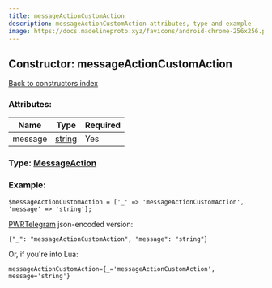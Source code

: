 ```yaml
---
title: messageActionCustomAction
description: messageActionCustomAction attributes, type and example
image: https://docs.madelineproto.xyz/favicons/android-chrome-256x256.png
---
```

## Constructor: messageActionCustomAction  
[Back to constructors index](index.md)



### Attributes:

| Name     |    Type       | Required |
|----------|---------------|----------|
|message|[string](../types/string.md) | Yes|



### Type: [MessageAction](../types/MessageAction.md)


### Example:

```
$messageActionCustomAction = ['_' => 'messageActionCustomAction', 'message' => 'string'];
```  

[PWRTelegram](https://pwrtelegram.xyz) json-encoded version:

```
{"_": "messageActionCustomAction", "message": "string"}
```


Or, if you're into Lua:  


```
messageActionCustomAction={_='messageActionCustomAction', message='string'}

```


